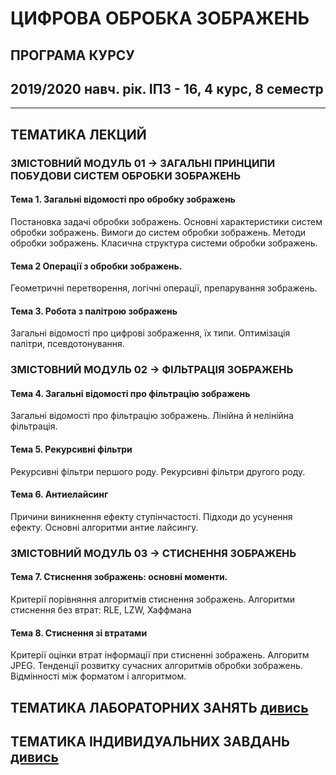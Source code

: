 # **ЦИФРОВА ОБРОБКА ЗОБРАЖЕНЬ**
## ПРОГРАМА КУРСУ
## 2019/2020 навч. рік. ІПЗ - 16, 4 курс, 8 семестр
___
## ТЕМАТИКА ЛЕКЦИЙ

### ЗМІСТОВНИЙ МОДУЛЬ 01 -> ЗАГАЛЬНІ ПРИНЦИПИ ПОБУДОВИ СИСТЕМ ОБРОБКИ ЗОБРАЖЕНЬ
#### Тема 1. Загальні відомості про обробку зображень
Постановка задачі обробки зображень. Основні характеристики систем обробки зображень. Вимоги до систем обробки зображень. Методи обробки зображень. Класична структура системи обробки зображень.
#### Тема 2 Операції з обробки зображень.
Геометричні перетворення, логічні операції, препарування зображень.
#### Тема 3. Робота з палітрою зображень
Загальні відомості про цифрові зображення, їх типи. Оптимізація палітри, псевдотонування.

### ЗМІСТОВНИЙ МОДУЛЬ 02 -> ФІЛЬТРАЦІЯ ЗОБРАЖЕНЬ  
#### Тема 4. Загальні відомості про фільтрацію зображень
Загальні відомості про фільтрацію зображень. Лінійна й нелінійна фільтрація.
#### Тема 5. Рекурсивні фільтри
Рекурсивні фільтри першого роду. Рекурсивні фільтри другого роду.
#### Тема 6. Антиелайсинг
Причини виникнення ефекту ступінчастості. Підходи до усунення ефекту. Основні алгоритми антие
лайсингу.

### ЗМІСТОВНИЙ МОДУЛЬ 03 -> СТИСНЕННЯ  ЗОБРАЖЕНЬ  
#### Тема 7. Стиснення зображень: основні моменти.
Критерії порівняння алгоритмів стиснення зображень. Алгоритми стиснення без втрат: RLE, LZW, Хаффмана
#### Тема 8. Стиснення зі втратами
Критерії оцінки втрат інформації при стисненні зображень. Алгоритм JPEG. Тенденції розвитку сучасних алгоритмів обробки зображень. Відмінності між форматом і алгоритмом.


## ТЕМАТИКА ЛАБОРАТОРНИХ ЗАНЯТЬ [дивись](/_LAB_/Lab_Works_Common.md)
## ТЕМАТИКА ІНДИВИДУАЛЬНИХ ЗАВДАНЬ [дивись](Individ_Settlement_Work/Tasks.md)
